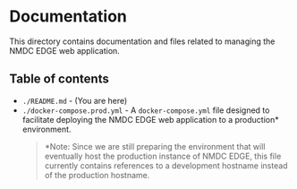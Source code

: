 # Documentation

This directory contains documentation and files related to managing the NMDC EDGE web application.

## Table of contents

- `./README.md` - (You are here)
- `./docker-compose.prod.yml` - A `docker-compose.yml` file designed to facilitate deploying the NMDC EDGE web
  application to a production* environment.
  > *Note: Since we are still preparing the environment that will eventually host the production instance of NMDC EDGE,
  > this file currently contains references to a development hostname instead of the production hostname.